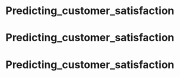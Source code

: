 # Predicting_customer_satisfaction
# Predicting_customer_satisfaction
# Predicting_customer_satisfaction
